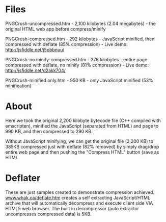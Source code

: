# Files

PNGCrush-uncompressed.htm - 2,100 kilobytes (2.04 megabytes) - the original HTML web app before compress/minify

PNGCrush-compressed.htm	- 292 kilobytes - JavaScript minified, then compressed with deflate (85% compression) - Live demo: http://jsfiddle.net/j5pbbnuu/

PNGCrush-no.minify-compressed.htm - 376 kilobytes - entire page compressed with deflate, no minify (81% compression) - Live demo: http://jsfiddle.net/d2akk704/

PNGCrush-minified.only.htm - 950 KB - only JavaScript minified (53% minification)

# About

Here we took the original 2,200 kilobyte bytecode file (C++ compiled with emscripten), minified the JavaScript (separated from HTML) and page to 990 KB, and then compressed to 290 KB.

Without JavaScript minifying, we can get the original file (2,200 KB) to 385KB compressed just with deflate (82% removed) by simply drag/drop entire web page and then pushing the "Compress HTML" button (save as HTM).

# Deflater

These are just samples created to demonstrate compression achieved. www.whak.ca/deflate.htm creates a self extracting JavaScript/HTML archive that will automatically decompress and execute client side VIA HTML5 web browser. The built in decompressor (auto extractor uncompresses compressed data) is 5KB.
